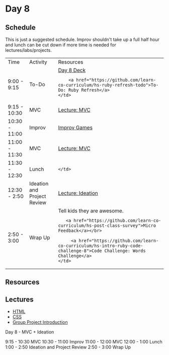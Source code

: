 # Day 8

## Schedule

This is just a suggested schedule. Improv shouldn't take up a full half hour and lunch can be cut down if more time is needed for lectures/labs/projects.

<table>
	<tr>
	  <td>Time</td>
	  <td>Activity</td>
	  <td>Resources</td>
	</tr>
	<tr>
    <td>9:00 - 9:15</td>
    <td>To-Do</td>
    <td>
        <a href="https://docs.google.com/presentation/d/1dMWapRSQSgaxv1ePUNYykmWB8s6aMfalFRHv5DXJYX4/edit#slide=id.g415fa6f76_018">Day 8 Deck</a></br>

        <a href="https://github.com/learn-co-curriculum/hs-ruby-refresh-todo">To-Do: Ruby Refresh</a>
    </td>
  </tr>
  <tr>
    <td>9:15 - 10:30</td>
    <td>MVC</td>
    <td>
    	<a href="lectures/mvc">Lecture: MVC</a></br>
    </td>
  </tr>
  <tr>
    <td>10:30 - 11:00</td>
    <td>Improv</td>
    <td>
       <a href="https://github.com/learn-co-curriculum/tf-improv-games">Improv Games</a>
    </td>
  </tr>
  <tr>
    <td>11:00 - 11:30</td>
    <td>MVC</td>
    <td>
    	<a href="lectures/mvc">Lecture: MVC</a></br>
    </td>
  </tr>
  <tr>
    <td>11:30 - 12:30</td>
    <td>Lunch</td>
    <td>
       
   	</td>
  </tr>
   <tr>
    <td>12:30 - 2:50</td>
    <td>Ideation and Project Review</td>
    <td>
    	<a href="lectures/ideation">Lecture: Ideation</a></br>
   </td>
  </tr>
  <tr>
    <td>2:50 - 3:00</td>
    <td>Wrap Up</td>
    <td>
       Tell kids they are awesome.</br>

       <a href="https://github.com/learn-co-curriculum/hs-post-class-survey">Micro Feedback</a></br>

	     <a href="https://github.com/learn-co-curriculum/hs-intro-ruby-code-challenge-8">Code Challenge: Words Challenge</a>
   	</td>
  </tr>
</table>

## Resources


## Lectures

- [HTML](lectures/html)
- [CSS](lectures/css)
- [Group Project Introduction](lectures/group-project-introduction)


Day 8 - MVC + Ideation


9:15 - 10:30 MVC
10:30 - 11:00 Improv
11:00 - 12:00 MVC
12:00 - 1:00 Lunch
1:00 - 2:50 Ideation and Project Review
2:50 - 3:00 Wrap Up